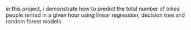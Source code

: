 in this project, i demonstrate how to predict the total number of bikes people rented in a given hour using linear regression, decision tree and random forest models.
